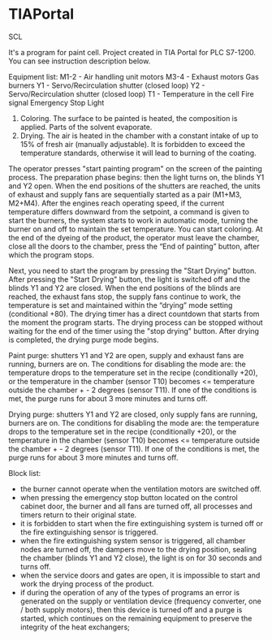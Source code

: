 # TIAPortal
SCL

It's a program for paint cell. Project created in TIA Portal for PLC S7-1200. You can see instruction description below.

Equipment list:
M1-2 - Air handling unit motors
M3-4 - Exhaust motors
Gas burners
Y1 - Servo/Recirculation shutter (closed loop)
Y2 - Servo/Recirculation shutter (closed loop)
T1 - Temperature in the cell
Fire signal
Emergency Stop
Light

1. Coloring. The surface to be painted is heated, the composition is applied. Parts of the solvent evaporate.
2. Drying. The air is heated in the chamber with a constant intake of up to 15% of fresh air (manually adjustable). It is forbidden to exceed the temperature standards, otherwise it will lead to burning of the coating.

The operator presses "start painting program" on the screen of the painting process. The preparation phase begins: then the light turns on, the blinds Y1 and Y2 open. When the end positions of the shutters are reached, the units of exhaust and supply fans are sequentially started as a pair (M1+M3, M2+M4). After the engines reach operating speed, if the current temperature differs downward from the setpoint, a command is given to start the burners, the system starts to work in automatic mode, turning the burner on and off to maintain the set temperature. You can start coloring. At the end of the dyeing of the product, the operator must leave the chamber, close all the doors to the chamber, press the “End of painting” button, after which the program stops.

Next, you need to start the program by pressing the "Start Drying" button.
After pressing the "Start Drying" button, the light is switched off and the blinds Y1 and Y2 are closed. When the end positions of the blinds are reached, the exhaust fans stop, the supply fans continue to work, the temperature is set and maintained within the “drying” mode setting (conditional +80). The drying timer has a direct countdown that starts from the moment the program starts. The drying process can be stopped without waiting for the end of the timer using the "stop drying" button. After drying is completed, the drying purge mode begins.

Paint purge: shutters Y1 and Y2 are open, supply and exhaust fans are running, burners are on. The conditions for disabling the mode are: the temperature drops to the temperature set in the recipe (conditionally +20), or the temperature in the chamber (sensor T10) becomes <= temperature outside the chamber + - 2 degrees (sensor T11). If one of the conditions is met, the purge runs for about 3 more minutes and turns off.

Drying purge: shutters Y1 and Y2 are closed, only supply fans are running, burners are on. The conditions for disabling the mode are: the temperature drops to the temperature set in the recipe (conditionally +20), or the temperature in the chamber (sensor T10) becomes <= temperature outside the chamber + - 2 degrees (sensor T11). If one of the conditions is met, the purge runs for about 3 more minutes and turns off.

Block list:
- the burner cannot operate when the ventilation motors are switched off.
- when pressing the emergency stop button located on the control cabinet door, the burner and all fans are turned off, all processes and timers return to their original state.
- it is forbidden to start when the fire extinguishing system is turned off or the fire extinguishing sensor is triggered.
- when the fire extinguishing system sensor is triggered, all chamber nodes are turned off, the dampers move to the drying position, sealing the chamber (blinds Y1 and Y2 close), the light is on for 30 seconds and turns off.
- when the service doors and gates are open, it is impossible to start and work the drying process of the product.
- if during the operation of any of the types of programs an error is generated on the supply or ventilation device (frequency converter, one / both supply motors), then this device is turned off and a purge is started, which continues on the remaining equipment to preserve the integrity of the heat exchangers;
